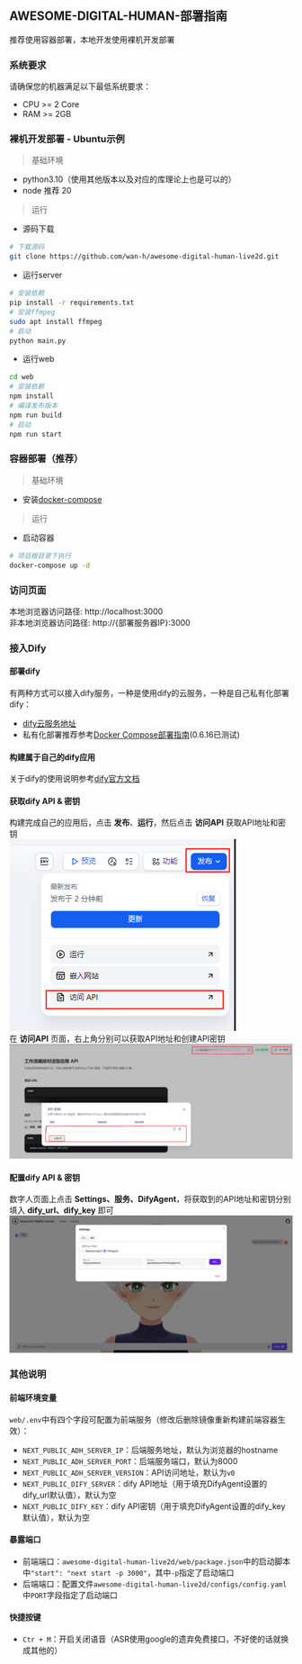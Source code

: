 ## AWESOME-DIGITAL-HUMAN-部署指南

推荐使用容器部署，本地开发使用裸机开发部署

### 系统要求
请确保您的机器满足以下最低系统要求：  
* CPU >= 2 Core
* RAM >= 2GB
### 裸机开发部署 - Ubuntu示例
> 基础环境
* python3.10（使用其他版本以及对应的库理论上也是可以的）
* node 推荐 20
> 运行
* 源码下载
```bash
# 下载源码
git clone https://github.com/wan-h/awesome-digital-human-live2d.git
```
* 运行server
```bash
# 安装依赖
pip install -r requirements.txt
# 安装ffmpeg
sudo apt install ffmpeg
# 启动
python main.py
```
* 运行web
```bash
cd web
# 安装依赖
npm install
# 编译发布版本
npm run build
# 启动
npm run start
```

### 容器部署（推荐）
> 基础环境
* 安装[docker-compose](https://docs.docker.com/compose/install/)
> 运行
* 启动容器
```bash
# 项目根目录下执行
docker-compose up -d
```

### 访问页面
本地浏览器访问路径: http://localhost:3000  
非本地浏览器访问路径: http://{部署服务器IP}:3000

### 接入Dify
#### 部署dify
有两种方式可以接入dify服务，一种是使用dify的云服务，一种是自己私有化部署dify：  
* [dify云服务地址](https://cloud.dify.ai/)  
* 私有化部署推荐参考[Docker Compose部署指南](https://docs.dify.ai/v/zh-hans/getting-started/install-self-hosted/docker-compose)(0.6.16已测试)  
#### 构建属于自己的dify应用
关于dify的使用说明参考[dify官方文档](https://docs.dify.ai/v/zh-hans)
#### 获取dify API & 密钥
构建完成自己的应用后，点击 **发布**、**运行**，然后点击 **访问API** 获取API地址和密钥  
![](../assets/difyAPI.png)  
在 **访问API** 页面，右上角分别可以获取API地址和创建API密钥
![](../assets/difyKey.png)
#### 配置dify API & 密钥
数字人页面上点击 **Settings、服务、DifyAgent**，将获取到的API地址和密钥分别填入 **dify_url、dify_key** 即可
![](../assets/difySetting.png)

### 其他说明
#### 前端环境变量
`web/.env`中有四个字段可配置为前端服务（修改后删除镜像重新构建前端容器生效）：
* `NEXT_PUBLIC_ADH_SERVER_IP`：后端服务地址，默认为浏览器的hostname
* `NEXT_PUBLIC_ADH_SERVER_PORT`：后端服务端口，默认为8000
* `NEXT_PUBLIC_ADH_SERVER_VERSION`：API访问地址，默认为`v0`
* `NEXT_PUBLIC_DIFY_SERVER`：dify API地址（用于填充DifyAgent设置的dify_url默认值），默认为空
* `NEXT_PUBLIC_DIFY_KEY`：dify API密钥（用于填充DifyAgent设置的dify_key默认值），默认为空

#### 暴露端口
* 前端端口：`awesome-digital-human-live2d/web/package.json`中的启动脚本中`"start": "next start -p 3000"`，其中`-p`指定了启动端口
* 后端端口：配置文件`awesome-digital-human-live2d/configs/config.yaml`中`PORT`字段指定了启动端口

#### 快捷按键
* `Ctr + M`：开启关闭语音（ASR使用google的遗弃免费接口，不好使的话就换成其他的）